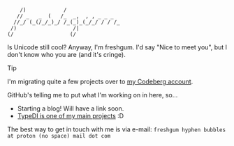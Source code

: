 ```
    /)            /                 
   // _   _  (   /_  _,  , , _ _ _  
  //_/ (_(/_/_)_/ /_(_)_(_/_/ / / /_
 /)                  /|             
(/                  (/              
```

Is Unicode still cool?  Anyway, I'm freshgum.
I'd say "Nice to meet you", but I don't know who you are (and it's cringe).

> [!TIP]
> I'm migrating quite a few projects over to [my Codeberg account](https://codeberg.org/freshgum).

GitHub's telling me to put what I'm working on in here, so...
  - Starting a blog!  Will have a link soon.
  - [TypeDI is one of my main projects](https://github.com/freshgum-bubbles/typedi) :D

The best way to get in touch with me is via e-mail: `freshgum hyphen bubbles at proton (no space) mail dot com`

<!--
**freshgum-bubbles/freshgum-bubbles** is a ✨ _special_ ✨ repository because its `README.md` (this file) appears on your GitHub profile.

Here are some ideas to get you started:

- 🔭 I’m currently working on ...
- 🌱 I’m currently learning ...
- 👯 I’m looking to collaborate on ...
- 🤔 I’m looking for help with ...
- 💬 Ask me about ...
- 📫 How to reach me: ...
- 😄 Pronouns: ...
- ⚡ Fun fact: ...
-->
